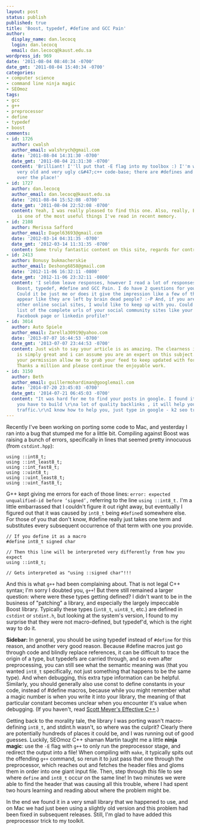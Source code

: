 ```yaml
---
layout: post
status: publish
published: true
title: 'Boost, typedef, #define and GCC Pain'
author:
  display_name: dan.lecocq
  login: dan.lecocq
  email: dan.lecocq@kaust.edu.sa
wordpress_id: 969
date: '2011-08-04 08:40:34 -0700'
date_gmt: '2011-08-04 15:40:34 -0700'
categories:
- computer science
- command line ninja magic
- SEOmoz
tags:
- gcc
- g++
- preprocessor
- define
- typedef
- boost
comments:
- id: 1726
  author: cwalsh
  author_email: walshrych@gmail.com
  date: '2011-08-04 14:31:30 -0700'
  date_gmt: '2011-08-04 21:31:30 -0700'
  content: 'Brilliant! I''ll put that -E flag into my toolbox :) I''m working in a
    very old and very ugly c&#47;c++ code-base; there are #defines and externs all
    over the place!'
- id: 1727
  author: dan.lecocq
  author_email: dan.lecocq@kaust.edu.sa
  date: '2011-08-04 15:52:08 -0700'
  date_gmt: '2011-08-04 22:52:08 -0700'
  content: Yeah, I was really pleased to find this one. Also, really, Effective C++
    is one of the most useful things I've read in recent memory.
- id: 2108
  author: Merissa Safford
  author_email: Dagel63693@gmail.com
  date: '2012-03-14 04:31:35 -0700'
  date_gmt: '2012-03-14 11:31:35 -0700'
  content: Some truly fantastic content on this site, regards for contribution.
- id: 2413
  author: Bonusy bukmacherskie
  author_email: Deshong6858@gmail.com
  date: '2012-11-06 16:32:11 -0800'
  date_gmt: '2012-11-06 23:32:11 -0800'
  content: 'I seldom leave responses, however I read a lot of responses on this page
    Boost, typedef, #define and GCC Pain. I do have 2 questions for you if it''s okay.
    Could it be just me or does it give the impression like a few of these remarks
    appear like they are left by brain dead people? :-P And, if you are writing at
    other online social sites, I would like to keep up with you. Could you make a
    list of the complete urls of your social community sites like your twitter feed,
    Facebook page or linkedin profile?'
- id: 3014
  author: Auto Spiele
  author_email: Zarella30919@yahoo.com
  date: '2013-07-07 16:44:53 -0700'
  date_gmt: '2013-07-07 23:44:53 -0700'
  content: Just wish to say your article is as amazing. The clearness in your post
    is simply great and i can assume you are an expert on this subject. Well with
    your permission allow me to grab your feed to keep updated with forthcoming post.
    Thanks a million and please continue the enjoyable work.
- id: 3150
  author: Beth
  author_email: guillermohardiman@googlemail.com
  date: '2014-07-20 23:45:03 -0700'
  date_gmt: '2014-07-21 06:45:03 -0700'
  content: "It was hard for me to find your posts in google. I found it on 12 position,
    you have to build \r\na lot of quality backlinks , it will help you to increase
    traffic.\r\nI know how to help you, just type in google - k2 seo tricks"
---
```

Recently I've been working on porting some code to Mac, and yesterday I ran into a bug that stumped me for a little bit. Compiling against Boost was raising a bunch of errors, specifically in lines that seemed pretty innocuous (from `cstdint.hpp`):

```
using ::int8_t;
using ::int_least8_t;
using ::int_fast8_t;
using ::uint8_t;
using ::uint_least8_t;
using ::uint_fast8_t;
```

G++ kept giving me errors for each of those lines: `error: expected unqualified-id before ‘signed’,` referring to the line `using ::int8_t.` I'm a little embarrassed that I couldn't figure it out right away, but eventually I figured out that it was caused by `int8_t` being `#define`d somewhere else. For those of you that don't know, #define really just takes one term and substitutes every subsequent occurrence of that term with one you provide.

```
// If you define it as a macro
#define int8_t signed char

// Then this line will be interpreted very differently from how you expect
using ::int8_t;

// Gets interpreted as "using ::signed char"!!!
```

And this is what `g++` had been complaining about. That is not legal C++ syntax; I'm sorry I doubted you, `g++`! But there still remained a larger question: where were these types getting defined? I didn't want to be in the business of "patching" a library, and especially the largely impeccable Boost library. Typically these types (`int8_t`, `uint8_t`, etc.) are defined in `cstdint` or `stdint.h`, but looking at the system's version, I found to my surprise that they were not macro-defined, but typedef'd, which is the right way to do it.

__Sidebar:__ In general, you should be using typedef instead of `#define` for this reason, and another very good reason. Because #define macros just go through code and blindly replace references, it can be difficult to trace the origin of a type, but typedefs are carried through, and so even after preprocessing, you can still see what the semantic meaning was (that you wanted `int8_t` specifically, not just something that happens to be the same type). And when debugging, this extra type information can be helpful. Similarly, you should generally also use const to define constants in your code, instead of #define macros, because while you might remember what a magic number is when you write it into your library, the meaning of that particular constant becomes unclear when you encounter it's value when debugging. (If you haven't, read [Scott Meyer's Effective C++](http://www.aristeia.com/books.html).)

Getting back to the morality tale, the library I was porting wasn't macro-defining `int8_t`, and stdint.h wasn't, so where was the culprit? Clearly there are potentially hundreds of places it could be, and I was running out of good guesses. Luckily, SEOmoz C++ shaman Martin taught me a little __ninja magic__: use the `-E` flag with `g++` to only run the preprocessor stage, and redirect the output into a file! When compiling with `make`, it typically spits out the offending `g++` command, so rerun it to just pass that one through the preprocessor, which reaches out and fetches the header files and gloms them in order into one giant input file. Then, step through _this_ file to see where `define` and `int8_t` occur on the same line! In two minutes we were able to find the header that was causing all this trouble, where I had spent two hours learning and reading about where the problem might be.

In the end we found it in a very small library that we happened to use, and on Mac we had just been using a slightly old version and this problem had been fixed in subsequent releases. Still, I'm glad to have added this preprocessor trick to my toolkit.
